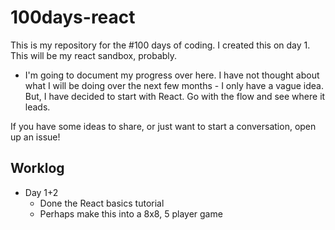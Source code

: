 # 100days-react
This is my repository for the #100 days of coding. I created this on day 1. This will be my react sandbox, probably. 


* I'm going to document my progress over here. I have not thought about what I will be doing over the next few months - I only have a vague idea. But, I have decided to start with React. Go with the flow and see where it leads.

If you have some ideas to share, or just want to start a conversation, open up an issue!

## Worklog

- Day 1+2
    + Done the React basics tutorial
    + Perhaps make this into a 8x8, 5 player game

